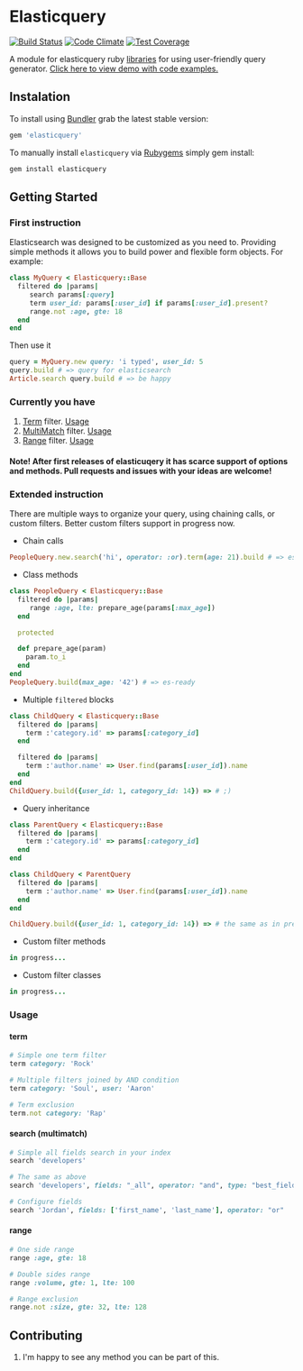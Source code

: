 # Elasticquery

[![Build Status](https://travis-ci.org/caulfield/elasticquery.svg?branch=master)](https://travis-ci.org/caulfield/elasticquery)
[![Code Climate](https://codeclimate.com/github/caulfield/elasticquery/badges/gpa.svg)](https://codeclimate.com/github/caulfield/elasticquery)
[![Test Coverage](https://codeclimate.com/github/caulfield/elasticquery/badges/coverage.svg)](https://codeclimate.com/github/caulfield/elasticquery)

A module for elasticquery ruby [libraries][elasticsearch_rails] for using user-friendly query generator. [Click here to view demo with code examples.][demo]

## Instalation

To install using [Bundler][bundler] grab the latest stable version:

```ruby
gem 'elasticquery'
```
To manually install `elasticquery` via [Rubygems][rubygems] simply gem install:

```bash
gem install elasticquery
```

## Getting Started
### First instruction

Elasticsearch was designed to be customized as you need to. Providing simple methods it allows you to build power and flexible form objects. For example:

```ruby
class MyQuery < Elasticquery::Base
  filtered do |params|
     search params[:query]
     term user_id: params[:user_id] if params[:user_id].present?
     range.not :age, gte: 18
  end
end
```

Then use it

```ruby
query = MyQuery.new query: 'i typed', user_id: 5
query.build # => query for elasticsearch
Article.search query.build # => be happy 
```
### Currently you have

1. [Term][es_term] filter. [Usage][term_examples]
2. [MultiMatch][es_search] filter. [Usage][search_examples]
3. [Range][es_range] filter. [Usage][range_examples]  

#### Note! After first releases of elasticuqery it has scarce support of options and methods. Pull requests and issues with your ideas are welcome!

### Extended instruction
There are multiple ways to organize your query, using chaining calls, or custom filters. Better custom filters support in progress now.

- Chain calls
```ruby
PeopleQuery.new.search('hi', operator: :or).term(age: 21).build # => es-ready query
```
- Class methods
```ruby
class PeopleQuery < Elasticquery::Base
  filtered do |params|
     range :age, lte: prepare_age(params[:max_age])
  end

  protected

  def prepare_age(param)
    param.to_i
  end
end
PeopleQuery.build(max_age: '42') # => es-ready
```
- Multiple `filtered` blocks
```ruby
class ChildQuery < Elasticquery::Base
  filtered do |params|
    term :'category.id' => params[:category_id]
  end

  filtered do |params|
    term :'author.name' => User.find(params[:user_id]).name
  end
end
ChildQuery.build({user_id: 1, category_id: 14}) => # ;)

```
- Query inheritance
```ruby
class ParentQuery < Elasticquery::Base
  filtered do |params|
    term :'category.id' => params[:category_id]
  end
end

class ChildQuery < ParentQuery
  filtered do |params|
    term :'author.name' => User.find(params[:user_id]).name
  end
end

ChildQuery.build({user_id: 1, category_id: 14}) => # the same as in previous example
```
- Custom filter methods
```ruby
in progress...
```

- Custom filter classes
```ruby
in progress...
```

### Usage
#### term

```ruby
# Simple one term filter
term category: 'Rock'

# Multiple filters joined by AND condition
term category: 'Soul', user: 'Aaron'

# Term exclusion
term.not category: 'Rap'
```

#### search (multimatch)
```ruby
# Simple all fields search in your index
search 'developers'

# The same as above
search 'developers', fields: "_all", operator: "and", type: "best_fields"

# Configure fields
search 'Jordan', fields: ['first_name', 'last_name'], operator: "or"
```

#### range
```ruby
# One side range
range :age, gte: 18

# Double sides range
range :volume, gte: 1, lte: 100

# Range exclusion
range.not :size, gte: 32, lte: 128
```

## Contributing
1. I'm happy to see any method you can be part of this.


[elasticsearch_rails]: https://github.com/elasticsearch/elasticsearch-rails
[demo]: http://elasticquery-demo.herokuapp.com
[bundler]: http://bundler.io/
[rubygems]: https://rubygems.org/
[es_term]: http://www.elasticsearch.org/guide/en/elasticsearch/reference/current/query-dsl-term-filter.html
[es_search]: http://www.elasticsearch.org/guide/en/elasticsearch/reference/current/query-dsl-multi-match-query.html
[es_range]: http://www.elasticsearch.org/guide/en/elasticsearch/reference/current/query-dsl-range-query.html
[term_examples]: #
[search_examples]: #
[range_examples]: #
